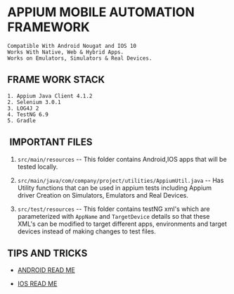 # APPIUM MOBILE AUTOMATION FRAMEWORK

```
Compatible With Android Nougat and IOS 10
Works With Native, Web & Hybrid Apps.
Works on Emulators, Simulators & Real Devices.
```

##  FRAME WORK STACK 
```
1. Appium Java Client 4.1.2  
2. Selenium 3.0.1  
3. LOG4J 2  
4. TestNG 6.9  
5. Gradle
```


##  IMPORTANT FILES  

1. `src/main/resources` -- This folder contains Android,IOS apps that will be tested locally.   
 
2. `src/main/java/com/company/project/utilities/AppiumUtil.java` -- Has Utility functions that can be used in appium tests including Appium driver Creation on Simulators, Emulators and Real Devices.

3. `src/test/resources` --  This folder contains testNG xml's which are parameterized with `AppName` and `TargetDevice` details so that these XML's can be modified to target different apps, environments and target devices instead of making changes to test files.



## TIPS AND TRICKS

* [ ANDROID READ ME ](README_ANDROID.md)

* [ IOS  READ ME ](README_IOS.md)

